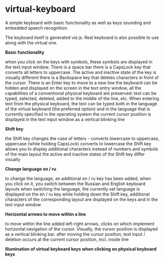 # virtual-keyboard
A simple keyboard with basic functionality as well as keys sounding and embedded speech recognition.

The keyboard itself is generated via js. Real keyboard is also possible to use along with the virtual one.

**Basic functionality**

when you click on the keys with symbols, these symbols are displayed in the text input window. There is a space bar
there is a CapsLock key that converts all letters to uppercase. The active and inactive state of the key is visually different
there is a Backspace key that deletes characters in front of the cursor. There is an Enter key to move to a new line
the keyboard can be hidden and displayed on the screen
in the text entry window, all the capabilities of a conventional physical keyboard are preserved: text can be typed, selected, deleted, added to the middle of the line, etc. When entering text from the physical keyboard, the text can be typed both in the language of the virtual keyboard (the preferred option) and in the language that is currently specified in the operating system
the current cursor position is displayed in the text input window as a vertical blinking line

**Shift key**

the Shift key changes the case of letters - converts lowercase to uppercase, uppercase (while holding CapsLock) converts to lowercase
the Shift key allows you to display additional characters instead of numbers and symbols of the main layout
the active and inactive states of the Shift key differ visually

**Change language en / ru**

to change the language, an additional en / ru key has been added, when you click on it, you switch between the Russian and English keyboard layouts
when switching the language, the currently set language is displayed on the en / ru key
while holding down the Shift key, additional characters of the corresponding layout are displayed on the keys and in the text input window

**Horizontal arrows to move within a line**

to move within the line added left-right arrows, clicks on which implement horizontal navigation of the cursor. Visually, the cursor position is displayed as a vertical blinking bar.
after moving the cursor position, text input / deletion occurs at the current cursor position, incl. inside line

**Illumination of virtual keyboard keys when clicking on physical keyboard keys**
